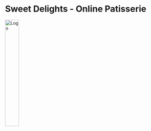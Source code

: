 # Sweet Delights - Online Patisserie

<p style="text-align=:center">
<img src="https://cdn-icons-png.flaticon.com/512/3173/3173443.png" alt="Logo" width="30%" height="30%">
</p>
